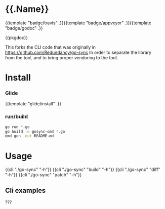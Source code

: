 # {{.Name}}

{{template "badge/travis" .}}{{template "badge/appveyor" .}}{{template "badge/godoc" .}}

{{pkgdoc}}

This forks the CLI code that was originally in https://github.com/Redundancy/go-sync
In order to separate the library from the tool, and to bring proper vendoring to the tool.

# Install

### Glide

{{template "glide/install" .}}

### run/build

```sh
go run *.go
go build -o gosync-cmd *.go
emd gen -out README.md
```

# Usage

{{cli "./go-sync" "-h"}}
{{cli "./go-sync" "build" "-h"}}
{{cli "./go-sync" "diff" "-h"}}
{{cli "./go-sync" "patch" "-h"}}

## Cli examples

???
